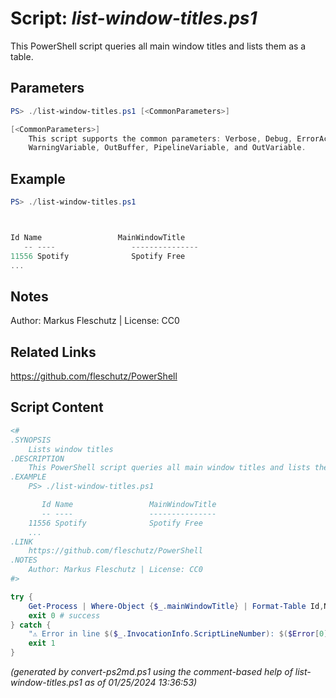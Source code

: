 Script: *list-window-titles.ps1*
========================

This PowerShell script queries all main window titles and lists them as a table.

Parameters
----------
```powershell
PS> ./list-window-titles.ps1 [<CommonParameters>]

[<CommonParameters>]
    This script supports the common parameters: Verbose, Debug, ErrorAction, ErrorVariable, WarningAction, 
    WarningVariable, OutBuffer, PipelineVariable, and OutVariable.
```

Example
-------
```powershell
PS> ./list-window-titles.ps1



Id Name                 MainWindowTitle
   -- ----                 ---------------
11556 Spotify              Spotify Free
...

```

Notes
-----
Author: Markus Fleschutz | License: CC0

Related Links
-------------
https://github.com/fleschutz/PowerShell

Script Content
--------------
```powershell
<#
.SYNOPSIS
	Lists window titles
.DESCRIPTION
	This PowerShell script queries all main window titles and lists them as a table.
.EXAMPLE
	PS> ./list-window-titles.ps1

	   Id Name                 MainWindowTitle
	   -- ----                 ---------------
	11556 Spotify              Spotify Free
	...
.LINK
	https://github.com/fleschutz/PowerShell
.NOTES
	Author: Markus Fleschutz | License: CC0
#>

try {
	Get-Process | Where-Object {$_.mainWindowTitle} | Format-Table Id,Name,mainWindowtitle -AutoSize
	exit 0 # success
} catch {
	"⚠️ Error in line $($_.InvocationInfo.ScriptLineNumber): $($Error[0])"
	exit 1
}
```

*(generated by convert-ps2md.ps1 using the comment-based help of list-window-titles.ps1 as of 01/25/2024 13:36:53)*
